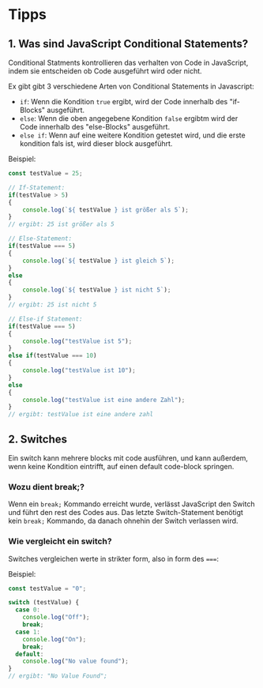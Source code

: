# Tipps

## 1. Was sind JavaScript Conditional Statements?

Conditional Statments kontrollieren das verhalten von Code in JavaScript, indem sie entscheiden ob Code ausgeführt wird oder nicht.

Ex gibt gibt 3 verschiedene Arten von Conditional Statements in Javascript:

- `if`: Wenn die Kondition `true` ergibt, wird der Code innerhalb des "if-Blocks" ausgeführt.
- `else`: Wenn die oben angegebene Kondition `false` ergibtm wird der Code innerhalb des "else-Blocks" ausgeführt.
- `else if`: Wenn auf eine weitere Kondition getestet wird, und die erste kondition fals ist, wird dieser block ausgeführt.

Beispiel:

```js
const testValue = 25;

// If-Statement:
if(testValue > 5)
{
    console.log(`${ testValue } ist größer als 5`);
}
// ergibt: 25 ist größer als 5

// Else-Statement:
if(testValue === 5)
{
    console.log(`${ testValue } ist gleich 5`);
}
else
{
    console.log(`${ testValue } ist nicht 5`);
}
// ergibt: 25 ist nicht 5

// Else-if Statement:
if(testValue === 5)
{
    console.log("testValue ist 5");
}
else if(testValue === 10)
{
    console.log("testValue ist 10");
}
else
{
    console.log("testValue ist eine andere Zahl");
}
// ergibt: testValue ist eine andere zahl
```

## 2. Switches

Ein switch kann mehrere blocks mit code ausführen, und kann außerdem, wenn keine Kondition eintrifft, auf einen default code-block springen.

### Wozu dient break;?

Wenn ein `break;` Kommando erreicht wurde, verlässt JavaScript den Switch und führt den rest des Codes aus. Das letzte Switch-Statement benötigt kein `break;` Kommando, da danach ohnehin der Switch verlassen wird.

### Wie vergleicht ein switch?

Switches vergleichen werte in strikter form, also in form des `===`:

Beispiel:
```js
const testValue = "0";

switch (testValue) {
  case 0:
    console.log("Off");
    break;
  case 1:
    console.log("On");
    break;
  default:
    console.log("No value found");
}
// ergibt: "No Value Found";
```